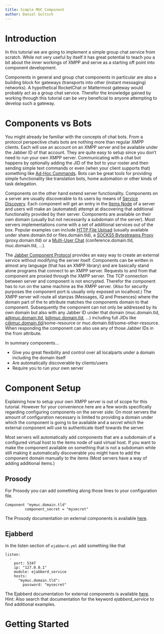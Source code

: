 ```yaml
---
title: Simple MUC Component
author: Daniel Gultsch
---
```

# Introduction

In this tutorial we are going to implement a simple group chat service from scratch. While not very useful by itself it has great potential to teach you a bit about the inner workings of XMPP and serve as a starting off point into component development.

Components in general and group chat components in particular are also a building block for gateways (transports into other (instant messaging) networks). A hypothetical RocketChat or Mattermost gateway would probably act as a group chat service. Therefor the knowledge gained by working through this tutorial can be very beneficial to anyone attempting to develop such a gateway.

# Components vs Bots

You might already be familiar with the concepts of chat bots. From a protocol perspective chats bots are nothing more than regular XMPP clients. Each will use an account on an XMPP server and be available under the Jabber ID of that account. They are quite easy to setup since you don’t need to run your own XMPP server. Communicating with a chat bot happens by optionally adding the JID of the bot to your roster and then sending simple text commands or even (when your client supports that) something like [Ad-Hoc Commands](https://xmpp.org/extensions/xep-0050.html). Bots can be great tools for providing simple functionality like translation bots, home automation or other kinds of task delegation.

Components on the other hand extend server functionality. Components on a server are usually discoverable to its users by means of [Service Discovery](https://xmpp.org/extensions/xep-0030.html). Each component will get an entry in the [Items Node](https://xmpp.org/extensions/xep-0030.html#items-nodes) of a server and users will make an (automated) attempt at discovering that additional functionality provided by their server. Components are available on their own domain (usually but not necessarily a subdomain of the server). Most servers implementations come with a set of additional services out of the box. Popular examples can include [HTTP File Upload](https://xmpp.org/extensions/xep-0363.html) (usually available under share.domain.tld or files.domain.tld), a [SOCKS5 Bytestreams Proxy](https://xmpp.org/extensions/xep-0065.html) (proxy.domain.tld) or a [Multi-User Chat](https://xmpp.org/extensions/xep-0045.html) (conference.domain.tld, muc.domain.tld, …).

The [Jabber Component Protocol](https://xmpp.org/extensions/xep-0114.html) provides an easy way to create an external service without modifying the server itself. Components can be written in almost any language (that has an XMPP library) and are basically stand alone programs that connect to an XMPP server. Requests to and from that component are proxied through the XMPP server. The TCP connection between server and component is not encrypted. Therefor the component has to run on the same machine as the XMPP server. (Also for security purposes the component port is usually only exposed on localhost.) The XMPP server will route all stanzas (Messages, IQ and Presences) where the domain part of the to attribute matches the components domain to that component. Subsequently the component can not only be addressed by its own domain but also with any Jabber ID under that domain (muc.domain.tld, a@muc.domain.tld, b@muc.domain.tld, …) including full JIDs like c@muc.domain.tld/some-resource or muc.domain.tld/some-other-resource.
When responding the component can also use any of those Jabber IDs in the from attribute.

In summary components…

* Give you great flexibility and control over all localparts under a domain including the domain itself
* Are automatically discoverable by clients/users
* Require you to run your own server

# Component Setup

Explaining how to setup your own XMPP server is out of scope for this tutorial. However for your convenience here are a few words specifically regarding configuring components on the server side: On most servers the amount of configuration necessary is limited to providing a domain under which the component is going to be available and a *secret* which the external component will use to authenticate itself towards the server.

Most servers will automatically add components that are a subdomain of a configured virtual host to the items node of said virtual host. If you want to make the component available on something that is not a subdomain while still making it automatically discoverable you might have to add the component domain manually to the items (Most servers have a way of adding additional items.)

## Prosody

For Prosody you can add something along those lines to your configuration file.

```
Component "mymuc.domain.tld"
         component_secret = "mysecret"
```
The Prosody documentation on external components is available [here](https://prosody.im/doc/components).

## Ejabberd

In the listen section of `ejabberd.yml` add something like that
```
listen:
  -
    port: 5347
    ip: "127.0.0.1"
    module: ejabberd_service
    hosts:
      "mymuc.domain.tld":
        password: "mysecret"
```
The Ejabberd documentation for external components is available [here](https://docs.ejabberd.im/admin/configuration/#listening-module). Hint: Also search that documentation for the keyword *ejabberd_service* to find additional examples.

# Getting Started
